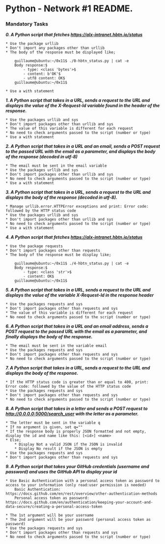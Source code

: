# Python - Network #1 README.

### Mandatory Tasks

***0. A Python script that fetches https://alx-intranet.hbtn.io/status***

	* Use the package urllib
	* Don't import any packages other than urllib
	* The body of the response must be displayed like;

		guillaume@ubuntu:~/0x11$ ./0-hbtn_status.py | cat -e
		Body response:$
		    - type: <class 'bytes'>$
		    - content: b'OK'$
		    - utf8 content: OK$
		guillaume@ubuntu:~/0x11$

	* Use a with statement

***1. A Python script that takes in a URL, sends a request to the URL and displays the value of the X-Request-Id variable found in the header of the response.***

	* Use the packages urllib and sys
	* Don't import packages other than urllib and sys
	* The value of this variable is different for each request
	* No need to check arguments passed to the script (number or type)
	* Use a with statement

***2. A Python script that takes in a URL and an email, sends a POST request to the passed URL with the email as a parameter, and displays the body of the response (decoded in utf-8)***

	* The email must be sent in the email variable
	* Use the packages urllib and sys
	* Don't import packages other than urllib and sys
	* No need to check arguments passed to the script (number or type)
	* Use a with statement

***3. A Python script that takes in a URL, sends a request to the URL and displays the body of the response (decoded in utf-8).***

	* Manage urllib.error.HTTPError exceptions and print: Error code: followed by the HTTP status code
	* Use the packages urllib and sys
	* Don't import packages other than urllib and sys
	* No need to check arguments passed to the script (number or type)
	* Use a with statement

***4. A Python script that fetches https://alx-intranet.hbtn.io/status***

	* Use the package requests
	* Don't import packages other than requests
	* The body of the response must be display like;

		guillaume@ubuntu:~/0x11$ ./4-hbtn_status.py | cat -e
		Body response:$
		    - type: <class 'str'>$
		    - content: OK$
		guillaume@ubuntu:~/0x11$

***5. A Python script that takes in a URL, sends a request to the URL and displays the value of the variable X-Request-Id in the response header***

	* Use the packages requests and sys
	* Don't import packages other than requests and sys
	* The value of this variable is different for each request
	* No need to check arguments passed to the script (number or type)

***6. A Python script that takes in a URL and an email address, sends a POST request to the passed URL with the email as a parameter, and finally displays the body of the response.***

	* The email must be sent in the variable email
	* Use the packages requests and sys
	* Don't import packages other than requests and sys
	* No need to check arguments passed to the script (number or type)

***7. A Python script that takes in a URL, sends a request to the URL and displays the body of the response.***

	* If the HTTP status code is greater than or equal to 400, print: Error code: followed by the value of the HTTP status code
	* Use the packages requests and sys
	* Don't import packages other than requests and sys
	* No need to check arguments passed to the script (number or type)

***8. A  Python script that takes in a letter and sends a POST request to http://0.0.0.0:5000/search_user with the letter as a parameter.***

	* The letter must be sent in the variable q
	* If no argument is given, set q=""
	* If the response body is properly JSON formatted and not empty, display the id and name like this: [<id>] <name>
	* Else;
		* Display Not a valid JSON if the JSON is invalid
		* Display No result if the JSON is empty
	* Use the packages requests and sys
	* Don't import packages other than requests and sys

***9. A  Python script that takes your GitHub credentials (username and password) and uses the GitHub API to display your id***

	* Use Basic Authentication with a personal access token as password to access to your information (only read:user permission is needed)
		Basic Authentication: https://docs.github.com/en/rest/overview/other-authentication-methods
		Personal access token as password: https://docs.github.com/en/authentication/keeping-your-account-and-data-secure/creating-a-personal-access-token

	* The 1st argument will be your username
	* The 2nd argument will be your password (personal access token as password)
	* Use the packages requests and sys
	* Don't import packages other than requests and sys
	* No need to check arguments passed to the script (number or type)
